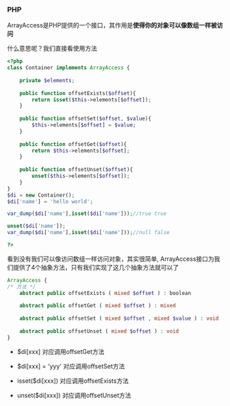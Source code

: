 ### PHP
ArrayAccess是PHP提供的一个接口，其作用是**使得你的对象可以像数组一样被访问**

什么意思呢？我们直接看使用方法
```php
<?php
class Container implements ArrayAccess {
        
    private $elements;
    
    public function offsetExists($offset){
        return isset($this->elements[$offset]);
    }
    
    public function offsetSet($offset, $value){
        $this->elements[$offset] = $value;
    }
    
    public function offsetGet($offset){
        return $this->elements[$offset];
    }
    
    public function offsetUnset($offset){
        unset($this->elements[$offset]);
    }
}
$di = new Container();
$di['name'] = 'hello world';

var_dump($di['name'],isset($di['name']));//true true

unset($di['name']);
var_dump($di['name'],isset($di['name']));//null false

?>
```
看到没有我们可以像访问数组一样访问对象，其实很简单,
ArrayAccess接口为我们提供了4个抽象方法，只有我们实现了这几个抽象方法就可以了
```php
ArrayAccess {
/* 方法 */
	abstract public offsetExists ( mixed $offset ) : boolean
	
	abstract public offsetGet ( mixed $offset ) : mixed
	
	abstract public offsetSet ( mixed $offset , mixed $value ) : void
	
	abstract public offsetUnset ( mixed $offset ) : void
}
```

- $di[xxx] 对应调用offsetGet方法

- $di[xxx] = 'yyy' 对应调用offsetSet方法

- isset($di[xxx]) 对应调用offsetExists方法

- unset($di[xxx]) 对应调用offsetUnset方法
